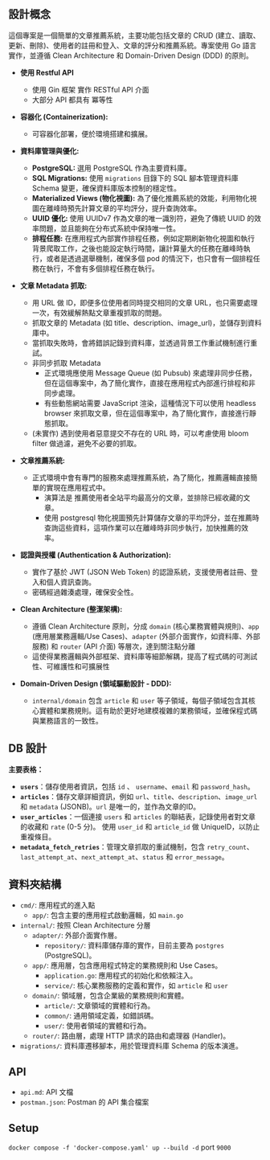 ## 設計概念
這個專案是一個簡單的文章推薦系統，主要功能包括文章的 CRUD (建立、讀取、更新、刪除)、使用者的註冊和登入、文章的評分和推薦系統。專案使用 Go 語言實作，並遵循 Clean Architecture 和 Domain-Driven Design (DDD) 的原則。
*   **使用 Restful API**
    *   使用 Gin 框架 實作 RESTful API 介面
    *   大部分 API 都具有 冪等性

*   **容器化 (Containerization):**
    *   可容器化部署，便於環境搭建和擴展。

*   **資料庫管理與優化:**
    *   **PostgreSQL:** 選用 PostgreSQL 作為主要資料庫。
    *   **SQL Migrations:** 使用 `migrations` 目錄下的 SQL 腳本管理資料庫 Schema 變更，確保資料庫版本控制的穩定性。
    *   **Materialized Views (物化視圖):** 為了優化推薦系統的效能，利用物化視圖在離峰時預先計算文章的平均評分，提升查詢效率。
    *   **UUID 優化:** 使用 UUIDv7 作為文章的唯一識別符，避免了傳統 UUID 的效率問題，並且能夠在分布式系統中保持唯一性。
    *   **排程任務:** 在應用程式內部實作排程任務，例如定期刷新物化視圖和執行背景爬取工作，之後也能設定執行時間，讓計算量大的任務在離峰時執行，或者是透過選舉機制，確保多個 pod 的情況下，也只會有一個排程任務在執行，不會有多個排程任務在執行。

*  **文章 Metadata 抓取:**
    *   用 URL 做 ID，即便多位使用者同時提交相同的文章 URL，也只需要處理一次，有效緩解熱點文章重複抓取的問題。
    *   抓取文章的 Metadata (如 title、description、image_url)，並儲存到資料庫中。
    *   當抓取失敗時，會將錯誤記錄到資料庫，並透過背景工作重試機制進行重試。
    *   非同步抓取 Metadata
        *   正式環境應使用 Message Queue (如 Pubsub) 來處理非同步任務，但在這個專案中，為了簡化實作，直接在應用程式內部進行排程和非同步處理。
        *   有些動態網站需要 JavaScript 渲染，這種情況下可以使用 headless browser 來抓取文章，但在這個專案中，為了簡化實作，直接進行靜態抓取。
    *   (未實作) 遇到使用者惡意提交不存在的 URL 時，可以考慮使用 bloom filter 做過濾，避免不必要的抓取。

*  **文章推薦系統:**
    *   正式環境中會有專門的服務來處理推薦系統，為了簡化，推薦邏輯直接簡單的實現在應用程式中。
        *   演算法是 推薦使用者全站平均最高分的文章，並排除已經收藏的文章。
        *   使用 postgresql 物化視圖預先計算儲存文章的平均評分，並在推薦時查詢這些資料，這項作業可以在離峰時非同步執行，加快推薦的效率。

*   **認證與授權 (Authentication & Authorization):**
    *   實作了基於 JWT (JSON Web Token) 的認證系統，支援使用者註冊、登入和個人資訊查詢。
    *   密碼經過雜湊處理，確保安全性。

*   **Clean Architecture (整潔架構):**
    *   遵循 Clean Architecture 原則，分成 `domain` (核心業務實體與規則)、`app` (應用層業務邏輯/Use Cases)、`adapter` (外部介面實作，如資料庫、外部服務) 和 `router` (API 介面) 等層次，達到關注點分離
    *   這使得業務邏輯與外部框架、資料庫等細節解耦，提高了程式碼的可測試性、可維護性和可擴展性

*   **Domain-Driven Design (領域驅動設計 - DDD):**
    *   `internal/domain` 包含 `article` 和 `user` 等子領域，每個子領域包含其核心實體和業務規則。這有助於更好地建模複雜的業務領域，並確保程式碼與業務語言的一致性。


## DB 設計

**主要表格：**

*   **`users`**：儲存使用者資訊，包括 `id` 、 `username`、`email` 和 `password_hash`。
*   **`articles`**：儲存文章詳細資訊，例如 `url`、`title`、`description`、`image_url` 和 `metadata` (JSONB)。`url` 是唯一的，並作為文章的ID。
*   **`user_articles`**：一個連接 `users` 和 `articles` 的聯結表，記錄使用者對文章的收藏和 `rate` (0-5 分)。 使用 `user_id` 和 `article_id` 做 UniqueID，以防止重複條目。
*   **`metadata_fetch_retries`**：管理文章抓取的重試機制，包含 `retry_count`、`last_attempt_at`、`next_attempt_at`、`status` 和 `error_message`。


## 資料夾結構
*   `cmd/`: 應用程式的進入點
    *   `app/`: 包含主要的應用程式啟動邏輯，如 `main.go`
*   `internal/`: 按照 Clean Architecture 分層
    *   `adapter/`: 外部介面實作層。
        *   `repository/`: 資料庫儲存庫的實作，目前主要為 `postgres` (PostgreSQL)。
    *   `app/`: 應用層，包含應用程式特定的業務規則和 Use Cases。
        *   `application.go`: 應用程式的初始化和依賴注入。
        *   `service/`: 核心業務服務的定義和實作，如 `article` 和 `user` 
    *   `domain/`: 領域層，包含企業級的業務規則和實體。
        *   `article/`: 文章領域的實體和行為。
        *   `common/`: 通用領域定義，如錯誤碼。
        *   `user/`: 使用者領域的實體和行為。
    *   `router/`: 路由層，處理 HTTP 請求的路由和處理器 (Handler)。
*   `migrations/`: 資料庫遷移腳本，用於管理資料庫 Schema 的版本演進。


## API
- `api.md`: API 文檔
- `postman.json`: Postman 的 API 集合檔案

## Setup
`docker compose -f 'docker-compose.yaml' up --build -d`
port `9000`


